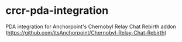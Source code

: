 # crcr-pda-integration
PDA integration for Anchorpoint's Chernobyl Relay Chat Rebirth addon (https://github.com/itsAnchorpoint/Chernobyl-Relay-Chat-Rebirth)
